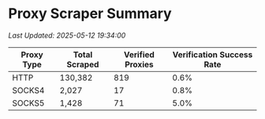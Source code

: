 # Proxy Scraper Summary

_Last Updated: 2025-05-12 19:34:00_

| Proxy Type | Total Scraped | Verified Proxies | Verification Success Rate |
|------------|--------------|------------------|--------------------------|
| HTTP | 130,382 | 819 | 0.6% |
| SOCKS4 | 2,027 | 17 | 0.8% |
| SOCKS5 | 1,428 | 71 | 5.0% |
